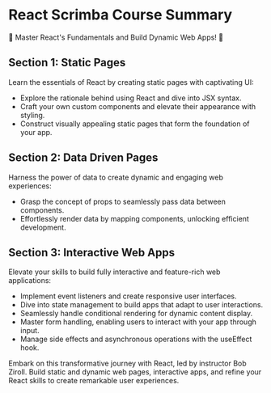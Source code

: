 # React Scrimba Course Summary

🚀 Master React's Fundamentals and Build Dynamic Web Apps! 🚀

## Section 1: Static Pages
Learn the essentials of React by creating static pages with captivating UI:
- Explore the rationale behind using React and dive into JSX syntax.
- Craft your own custom components and elevate their appearance with styling.
- Construct visually appealing static pages that form the foundation of your app.

## Section 2: Data Driven Pages
Harness the power of data to create dynamic and engaging web experiences:
- Grasp the concept of props to seamlessly pass data between components.
- Effortlessly render data by mapping components, unlocking efficient development.

## Section 3: Interactive Web Apps
Elevate your skills to build fully interactive and feature-rich web applications:
- Implement event listeners and create responsive user interfaces.
- Dive into state management to build apps that adapt to user interactions.
- Seamlessly handle conditional rendering for dynamic content display.
- Master form handling, enabling users to interact with your app through input.
- Manage side effects and asynchronous operations with the useEffect hook.

Embark on this transformative journey with React, led by instructor Bob Ziroll. Build static and dynamic web pages, interactive apps, and refine your React skills to create remarkable user experiences.
